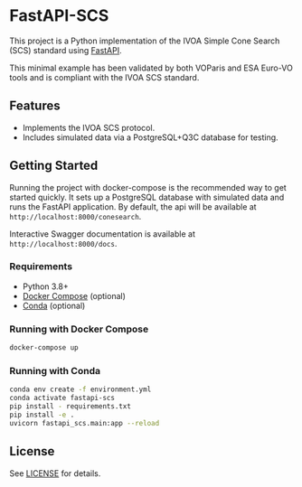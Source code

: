 # FastAPI-SCS

This project is a Python implementation of the IVOA Simple Cone Search (SCS) standard using [FastAPI](https://fastapi.tiangolo.com/).

This minimal example has been validated by both VOParis and ESA Euro-VO tools and is compliant with the IVOA SCS standard.

## Features

- Implements the IVOA SCS protocol.
- Includes simulated data via a PostgreSQL+Q3C database for testing.

## Getting Started

Running the project with docker-compose is the recommended way to get started quickly. It sets up a PostgreSQL database with simulated data and runs the FastAPI application. By default, the api will be available at `http://localhost:8000/conesearch`.

Interactive Swagger documentation is available at `http://localhost:8000/docs`.

### Requirements

- Python 3.8+
- [Docker Compose](https://docs.docker.com/compose/) (optional)
- [Conda](https://docs.conda.io/) (optional)

### Running with Docker Compose

```bash
docker-compose up
```

### Running with Conda

```bash
conda env create -f environment.yml
conda activate fastapi-scs
pip install - requirements.txt
pip install -e .
uvicorn fastapi_scs.main:app --reload
```

## License

See [LICENSE](./LICENSE) for details.